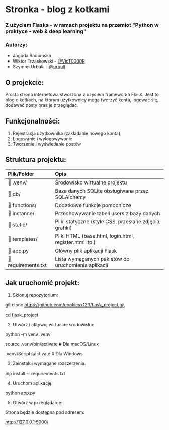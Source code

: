 # Stronka - blog z kotkami
### Z użyciem Flaska - w ramach projektu na przemiot "Python w praktyce - web & deep learning"
### Autorzy:
- Jagoda Radomska
- Wiktor Trzaskowski - [@VicT0000R](https://github.com/VicT0000R)
- Szymon Urbala - [@urbull](https://github.com/urbull)
## O projekcie:
Prosta strona internetowa stworzona z użyciem frameworka Flask. Jest to blog o kotkach, na którym użytkownicy mogą tworzyć konta, logować się, dodawać posty oraz je przeglądać.

## Funkcjonalności:
1. Rejestracja użytkownika (zakładanie nowego konta)
2. Logowanie i wylogowywanie
3. Tworzenie i wyświetlanie postów

## Struktura projektu:
|Plik/Folder| Opis|
|:----------|:----|
|📁 .venv/ |Środowisko wirtualne projektu|
|📁 db/ |Baza danych SQLite obsługiwana przez SQLAlchemy|
|📁 functions/ |Dodatkowe funkcje pomocnicze|
|📁 instance/ |Przechowywanie tabeli users z bazy danych|
|📁 static/ |Pliki statyczne (style CSS, przesłane zdjęcia, grafiki)|
|📁 templates/ |Pliki HTML (base.html, login.html, register.html itp.)|
|📄 app.py |Główny plik aplikacji Flask|
|📄 requirements.txt |Lista wymaganych pakietów do uruchomienia aplikacji|


## Jak uruchomić projekt:
1. Sklonuj repozytorium:

git clone https://github.com/cookiesx123/flask_project.git

cd flask_project

2. Utwórz i aktywuj wirtualne środowisko:

python -m venv .venv

source .venv/bin/activate  # Dla macOS/Linux

.venv\Scripts\activate     # Dla Windows

3. Zainstaluj wymagane rozszerzenia:

pip install -r requirements.txt

4. Uruchom aplikację:

python app.py

5. Otwórz w przeglądarce:

Strona będzie dostępna pod adresem:

http://127.0.0.1:5000/
